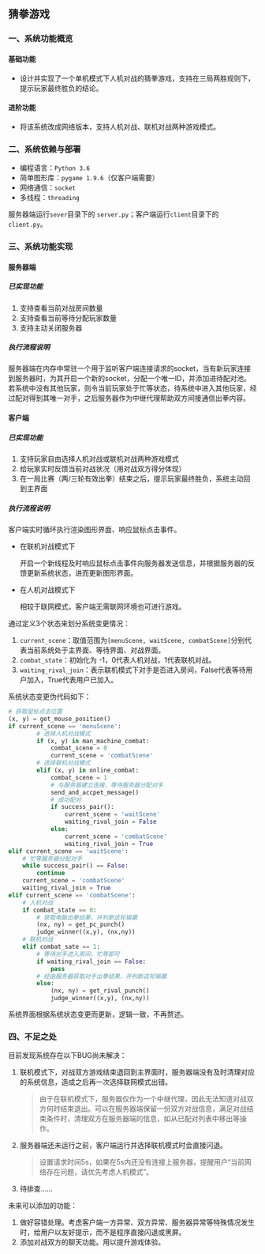 ## 猜拳游戏

### 一、系统功能概览

#### 基础功能

* 设计并实现了一个单机模式下人机对战的猜拳游戏，支持在三局两胜规则下，提示玩家最终胜负的结论。

#### 进阶功能

* 将该系统改成网络版本，支持人机对战、联机对战两种游戏模式。

### 二、系统依赖与部署

* 编程语言：`Python 3.6`
* 简单图形库：`pygame 1.9.6`（仅客户端需要）
* 网络通信：`socket`
* 多线程：`threading`

服务器端运行`sever`目录下的 `server.py`；客户端运行`client`目录下的`client.py`。

### 三、系统功能实现

#### 服务器端

##### 已实现功能

1. 支持查看当前对战房间数量
2. 支持查看当前等待分配玩家数量
3. 支持主动关闭服务器

##### 执行流程说明

服务器端在内存中常驻一个用于监听客户端连接请求的socket，当有新玩家连接到服务器时，为其开启一个新的socket，分配一个唯一ID，并添加进待配对池。若系统中没有其他玩家，则令当前玩家处于忙等状态，待系统中进入其他玩家，经过配对得到其唯一对手，之后服务器作为中继代理帮助双方间接通信出拳内容。

#### 客户端

##### 已实现功能

1. 支持玩家自由选择人机对战或联机对战两种游戏模式
2. 给玩家实时反馈当前对战状况（用对战双方得分体现）
3. 在一局比赛（两/三轮有效出拳）结束之后，提示玩家最终胜负，系统主动回到主界面

##### 执行流程说明

客户端实时循环执行渲染图形界面、响应鼠标点击事件。

* 在联机对战模式下

  开启一个新线程及时响应鼠标点击事件向服务器发送信息，并根据服务器的反馈更新系统状态，进而更新图形界面。

* 在人机对战模式下

  相较于联网模式，客户端无需联网环境也可进行游戏。

通过定义3个状态来划分系统变更情况：

1. `current_scene`：取值范围为`[menuScene, waitScene, combatScene]`分别代表当前系统处于主界面、等待界面、对战界面。
2. `combat_state`：初始化为 -1，0代表人机对战，1代表联机对战。
3. `waiting_rival_join`：表示联机模式下对手是否进入房间，False代表等待用户加入，True代表用户已加入。

系统状态变更伪代码如下：

```python
# 获取鼠标点击位置
(x, y) = get_mouse_position()
if current_scene == 'menuScene':
    	# 选择人机对战模式
    	if (x, y) in man_machine_combat:
            combat_scene = 0
            current_scene = 'combatScene'
		# 选择联机对战模式
        elif (x, y) in online_combat:
            combat_scene = 1
            # 与服务器建立连接，等待服务器分配对手
            send_and_accpet_message()
            # 成功配对
            if success_pair():
				current_scene = 'waitScene'
                waiting_rival_join = False
            else:
                current_scene = 'combatScene'
                waiting_rival_join = True
elif current_scene == 'waitScene':
    # 忙等服务器分配对手
    while success_pair() == False:
        continue
    current_scene = 'combatScene'
    waiting_rival_join = True
elif current_scene == 'combatScene':
    # 人机对战
    if combat_state == 0:
        # 获取电脑出拳结果，并判断这轮输赢
        (nx, ny) = get_pc_punch()
        judge_winner((x,y), (nx,ny))
	# 联机对战
    elif combat_sate == 1:
        # 等待对手进入房间，忙等即可
        if waiting_rival_join == False:
            pass
        # 经由服务器获取对手出拳结果，并判断这轮输赢
        else:
            (nx, ny) = get_rival_punch()
            judge_winner((x,y), (nx,ny))    
```

系统界面根据系统状态变更而更新，逻辑一致，不再赘述。

### 四、不足之处

目前发现系统存在以下BUG尚未解决：

1. 联机模式下，对战双方游戏结束退回到主界面时，服务器端没有及时清理对应的系统信息，造成之后再一次选择联网模式出错。

   > 由于在联机模式下，服务器仅作为一个中继代理，因此无法知道对战双方何时结束退出。可以在服务器端保留一份双方对战信息，满足对战结束条件时，清理双方在服务器端的信息，如从已配对列表中移出等操作。

2. 服务器端还未运行之前，客户端运行并选择联机模式时会直接闪退。

   > 设置请求时间5s，如果在5s内还没有连接上服务器，提醒用户“当前网络存在问题，请优先考虑人机模式”。

3. 待排查......

未来可以添加的功能：

1. 做好容错处理。考虑客户端一方异常、双方异常、服务器异常等特殊情况发生时，给用户以友好提示，而不是程序直接闪退或黑屏。
2. 添加对战双方的聊天功能。用以提升游戏体验。